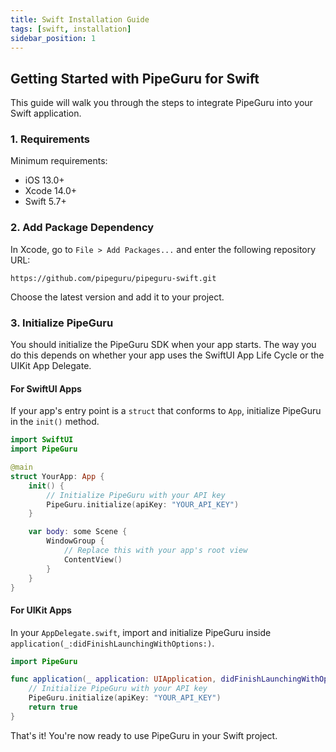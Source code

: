 ```yaml
---
title: Swift Installation Guide
tags: [swift, installation]
sidebar_position: 1
---
```


## Getting Started with PipeGuru for Swift

This guide will walk you through the steps to integrate PipeGuru into your Swift application.

### 1. Requirements

Minimum requirements:
- iOS 13.0+
- Xcode 14.0+
- Swift 5.7+

### 2. Add Package Dependency

In Xcode, go to `File > Add Packages...` and enter the following repository URL:

```
https://github.com/pipeguru/pipeguru-swift.git
```

Choose the latest version and add it to your project.

### 3. Initialize PipeGuru

You should initialize the PipeGuru SDK when your app starts. The way you do this depends on whether your app uses the SwiftUI App Life Cycle or the UIKit App Delegate.

#### For SwiftUI Apps
If your app's entry point is a `struct` that conforms to `App`, initialize PipeGuru in the `init()` method.

```swift
import SwiftUI
import PipeGuru

@main
struct YourApp: App {
    init() {
        // Initialize PipeGuru with your API key
        PipeGuru.initialize(apiKey: "YOUR_API_KEY")
    }

    var body: some Scene {
        WindowGroup {
            // Replace this with your app's root view
            ContentView() 
        }
    }
}
```

#### For UIKit Apps
In your `AppDelegate.swift`, import and initialize PipeGuru inside `application(_:didFinishLaunchingWithOptions:)`.
```swift
import PipeGuru

func application(_ application: UIApplication, didFinishLaunchingWithOptions launchOptions: [UIApplication.LaunchOptionsKey: Any]?) -> Bool {
    // Initialize PipeGuru with your API key
    PipeGuru.initialize(apiKey: "YOUR_API_KEY")
    return true
}
```

That's it! You're now ready to use PipeGuru in your Swift project.
